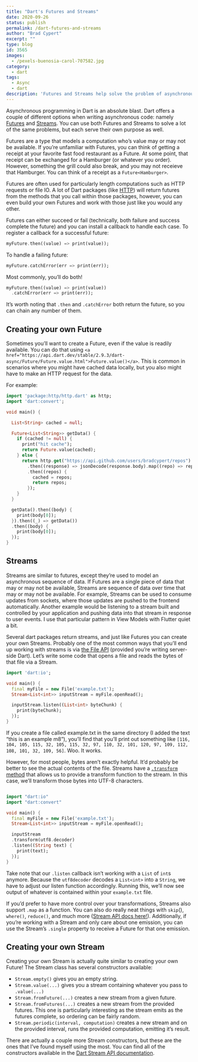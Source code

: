 ```yaml
---
title: "Dart's Futures and Streams"
date: 2020-09-26
status: publish
permalink: /dart-futures-and-streams
author: "Brad Cypert"
excerpt: ""
type: blog
id: 3565
images:
  - /pexels-buenosia-carol-707582.jpg
category:
  - dart
tags:
  - Async
  - dart
description: 'Futures and Streams help solve the problem of asynchronous programming in Dart. Futures are intended to be used when you have a value that is returned asynchronously but streams are intended to be used for asynchronous values being emitted over time.'
---
```


Asynchronous programming in Dart is an absolute blast. Dart offers a couple of different options when writing asynchronous code: namely [Futures](https://api.dart.dev/stable/2.9.3/dart-async/Future-class.html) and [Streams](https://api.dart.dev/stable/2.9.3/dart-async/Stream-class.html). You can use both Futures and Streams to solve a lot of the same problems, but each serve their own purpose as well.

Futures are a type that models a computation who’s value may or may not be available. If you’re unfamiliar with Futures, you can think of getting a receipt at your favorite fast food restaurant as a Future. At some point, that receipt can be exchanged for a Hamburger (or whatever you order). However, something the grill could also break, and you may not receieve that Hamburger. You can think of a receipt as a `Future<Hamburger>`.

Futures are often used for particularly length computations such as HTTP requests or file IO. A lot of Dart packages (like [HTTP](https://pub.dev/packages/http)) will return futures from the methods that you call within those packages, however, you can even build your own Futures and work with those just like you would any other.

Futures can either succeed or fail (technically, both failure and success complete the future) and you can install a callback to handle each case. To register a callback for a successful future:

```dart
myFuture.then((value) => print(value));
```

To handle a failing future:

```dart
myFuture.catchError(err => print(err));
```

Most commonly, you’ll do both!

```dart
myFuture.then((value) => print(value))
  .catchError(err => print(err));
```

It’s worth noting that `.then` and `.catchError` both return the future, so you can chain any number of them.

## Creating your own Future

Sometimes you’ll want to create a Future, even if the value is readily available. You can do that using `<a href="https://api.dart.dev/stable/2.9.3/dart-async/Future/Future.value.html">Future.value()</a>`. This is common in scenarios where you might have cached data locally, but you also might have to make an HTTP request for the data.

For example:

```dart
import 'package:http/http.dart' as http;
import 'dart:convert';

void main() {

  List<String> cached = null;

  Future<List<String>> getData() {
    if (cached != null) {
      print("hit cache");
      return Future.value(cached);
    } else {
      return http.get("https://api.github.com/users/bradcypert/repos")
        .then((response) => jsonDecode(response.body).map((repo) => repo['name']).toList().cast<String>())
        .then((repos) {
          cached = repos;
          return repos;
        });
    }
  }

  getData().then((body) {
    print(body[0]);
  }).then((_) => getData())
  .then((body) {
    print(body[0]);
  });
}
```

## Streams

Streams are similar to futures, except they’re used to model an asynchronous sequence of data. If Futures are a single piece of data that may or may not be available, Streams are sequence of data over time that may or may not be available. For example, Streams can be used to consume updates from sockets, where those updates are pushed to the frontend automatically. Another example would be listening to a stream built and controlled by your application and pushing data into that stream in response to user events. I use that particular pattern in View Models with Flutter quiet a bit.

Several dart packages return streams, and just like Futures you can create your own Streams. Probably one of the most common ways that you’ll end up working with streams is via [the File API](https://api.dart.dev/stable/2.9.3/dart-io/File-class.html) (provided you’re writing server-side Dart). Let’s write some code that opens a file and reads the bytes of that file via a Stream.

```dart
import 'dart:io';

void main() {
  final myFile = new File('example.txt');
  Stream<List<int>> inputStream = myFile.openRead();

  inputStream.listen((List<int> byteChunk) {
    print(byteChunk);
  });
}
```

If you create a file called example.txt in the same directory (I added the text “this is an example m8”), you’ll find that you’ll print out something like `[116, 104, 105, 115, 32, 105, 115, 32, 97, 110, 32, 101, 120, 97, 109, 112, 108, 101, 32, 109, 56]`. Woo. It works.

However, for most people, bytes aren’t exactly helpful. It’d probably be better to see the actual contents of the file. Streams have a [`.transform` method](https://api.dart.dev/stable/2.9.3/dart-async/Stream/transform.html) that allows us to provide a transform function to the stream. In this case, we’ll transform those bytes into UTF-8 characters.

```dart

import "dart:io"
import "dart:convert"

void main() {
  final myFile = new File('example.txt');
  Stream<List<int>> inputStream = myFile.openRead();

  inputStream
  .transform(utf8.decoder)
  .listen((String text) {
    print(text);
  });
}

```

Take note that our `.listen` callback isn’t working with a `List` of `int`s anymore. Because the `utf8decoder` decodes a `List<int>` into a `String`, we have to adjust our listen function accordingly. Running this, we’ll now see output of whatever is contained within your `example.txt` file.

If you’d prefer to have more control over your transformations, Streams also support `.map` as a function. You can also do really neat things with `skip`(), `where()`, `reduce()`, and much more ([Stream API docs here!](https://api.dart.dev/stable/2.9.3/dart-async/Stream-class.html)). Additionally, if you’re working with a Stream and only care about one emission, you can use the Stream’s `.single` property to receive a Future for that one emission.

## Creating your own Stream

Creating your own Stream is actually quite similar to creating your own Future! The Stream class has several constructors available:

- `Stream.empty()` gives you an empty string.
- `Stream.value(...)` gives you a stream containing whatever you pass to `.value(...)`
- `Stream.fromFuture(...)` creates a new stream from a given future.
- `Stream.fromFutures(...)` creates a new stream from the provided futures. This one is particularly interesting as the stream emits as the futures complete, so ordering can be fairly random.
- `Stream.periodic(interval, computation)` creates a new stream and on the provided interval, runs the provided computation, emitting it’s result.

There are actually a couple more Stream constructors, but these are the ones that I’ve found myself using the most. You can find all of the constructors available in the [Dart Stream API documentation](https://api.dart.dev/stable/2.9.3/dart-async/Stream-class.html).
